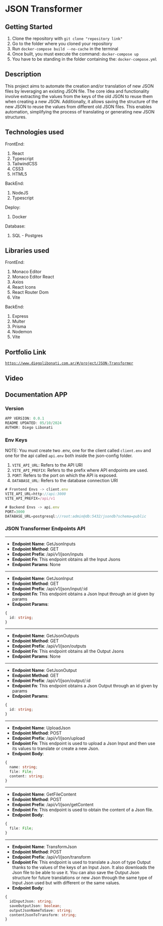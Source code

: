 # JSON Transformer

## Getting Started

1. Clone the repository with `git clone "repository link"`
2. Go to the folder where you cloned your repository
3. Run `docker-compose build --no-cache` in the terminal
4. Once built, you must execute the command: `docker-compose up`
5. You have to be standing in the folder containing the: `docker-compose.yml`

## Description

This project aims to automate the creation and/or translation of new JSON files by leveraging an existing JSON file. The core idea and functionality involve extracting the values from the keys of the old JSON to reuse them when creating a new JSON. Additionally, it allows saving the structure of the new JSON to reuse the values from different old JSON files. This enables automation, simplifying the process of translating or generating new JSON structures.

## Technologies used

FrontEnd:

1. React
2. Typescript
3. TailwindCSS
4. CSS3
5. HTML5

BackEnd:

1. NodeJS
2. Typescript

Deploy:

1. Docker

Database:

1. SQL - Postgres

## Libraries used

FrontEnd:

1. Monaco Editor
2. Monaco Editor React
3. Axios
4. React Icons
5. React Router Dom
6. Vite

BackEnd:

1. Express
2. Multer
3. Prisma
4. Nodemon
5. Vite

## Portfolio Link

[`https://www.diegolibonati.com.ar/#/project/JSON-Transformer`](https://www.diegolibonati.com.ar/#/project/JSON-Transformer)

## Video

## Documentation APP

### **Version**

```ts
APP VERSION: 0.0.1
README UPDATED: 05/10/2024
AUTHOR: Diego Libonati
```

### **Env Keys**

NOTE: You must create two .env, one for the client called `client.env` and one for the api called `api.env` both inside the json-config folder.

1. `VITE_API_URL`: Refers to the API URI
2. `VITE_API_PREFIX`: Refers to the prefix where API endpoints are used.
3. `PORT`: Refers to the port on which the API is exposed.
4. `DATABASE_URL`: Refers to the database connection URI

```ts
# Frontend Envs -> client.env
VITE_API_URL=http://api:3000
VITE_API_PREFIX=/api/v1

# Backend Envs -> api.env
PORT=3000
DATABASE_URL=postgresql://root:admin@db:5432/jsondb?schema=public
```

### **JSON Transformer Endpoints API**

---

- **Endpoint Name**: GetJsonInputs
- **Endpoint Method**: GET
- **Endpoint Prefix**: /api/v1/json/inputs
- **Endpoint Fn**: This endpoint obtains all the Input Jsons
- **Endpoint Params**: None

---

- **Endpoint Name**: GetJsonInput
- **Endpoint Method**: GET
- **Endpoint Prefix**: /api/v1/json/input/:id
- **Endpoint Fn**: This endpoint obtains a Json Input through an id given by params
- **Endpoint Params**:

```ts
{
  id: string;
}
```

---

- **Endpoint Name**: GetJsonOutputs
- **Endpoint Method**: GET
- **Endpoint Prefix**: /api/v1/json/outputs
- **Endpoint Fn**: This endpoint obtains all the Output Jsons
- **Endpoint Params**: None

---

- **Endpoint Name**: GetJsonOutput
- **Endpoint Method**: GET
- **Endpoint Prefix**: /api/v1/json/output/:id
- **Endpoint Fn**: This endpoint obtains a Json Output through an id given by params
- **Endpoint Params**:

```ts
{
  id: string;
}
```

---

- **Endpoint Name**: UploadJson
- **Endpoint Method**: POST
- **Endpoint Prefix**: /api/v1/json/upload
- **Endpoint Fn**: This endpoint is used to upload a Json Input and then use its values to translate or create a new Json.
- **Endpoint Body**:

```ts
{
  name: string;
  file: File;
  content: string;
}
```

---

- **Endpoint Name**: GetFileContent
- **Endpoint Method**: POST
- **Endpoint Prefix**: /api/v1/json/getContent
- **Endpoint Fn**: This endpoint is used to obtain the content of a Json file.
- **Endpoint Body**:

```ts
{
  file: File;
}
```

---

- **Endpoint Name**: TransformJson
- **Endpoint Method**: POST
- **Endpoint Prefix**: /api/v1/json/transform
- **Endpoint Fn**: This endpoint is used to translate a Json of type Output thanks to the values of the keys of an Input Json. It also downloads the Json file to be able to use it. You can also save the Output Json structure for future translations or new Json through the same type of Input Json used but with different or the same values.
- **Endpoint Body**:

```ts
{
  idInputJson: string;
  saveOutputJson: boolean;
  outputJsonNameToSave: string;
  contentJsonToTransform: string;
}
```
